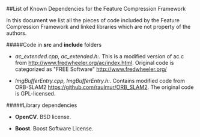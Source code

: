 ##List of Known Dependencies for the Feature Compression Framework

In this document we list all the pieces of code included by the Feature Compression Framework and linked libraries which are not property of the authors.


#####Code in **src** and **include** folders

* *ac_extended.cpp, ac_extended.h:*.
This is a modified version of ac.c from http://www.fredwheeler.org/ac/index.html.
Original code is categorized as "FREE Software" http://www.fredwheeler.org/

* *ImgBufferEntry.cpp, ImgBufferEntry.h:*.
Contains modified code from ORB-SLAM2 https://github.com/raulmur/ORB_SLAM2. The original code is GPL-licensed.


#####Library dependencies 


* **OpenCV**.
BSD license.

* **Boost**.
Boost Software License.